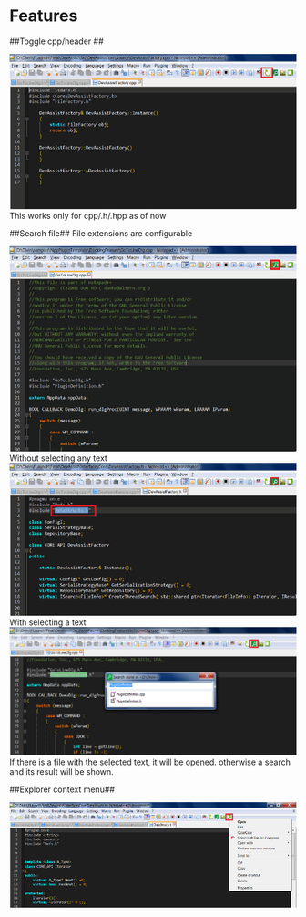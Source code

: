# Features #

##Toggle cpp/header ##
<div style="img-align:center"><img src ="screenshots/Toggle.gif" /></div>
This works only for cpp/.h/.hpp as of now

##Search file##
File extensions are configurable

<div style="img-align:center"><img src ="screenshots/FileOpen.gif" /></div>
Without selecting any text

<div style="img-align:center"><img src ="screenshots/select_open.gif" /></div>
With selecting a text

<div style="img-align:center"><img src ="screenshots/NPP_selected.png" /></div>
If there is a file with the selected text, it will be opened. otherwise a search and its result will be shown.

##Explorer context menu##
<div style="img-align:center"><img src ="screenshots/NPP_CONTEXT_11.png" /></div>
